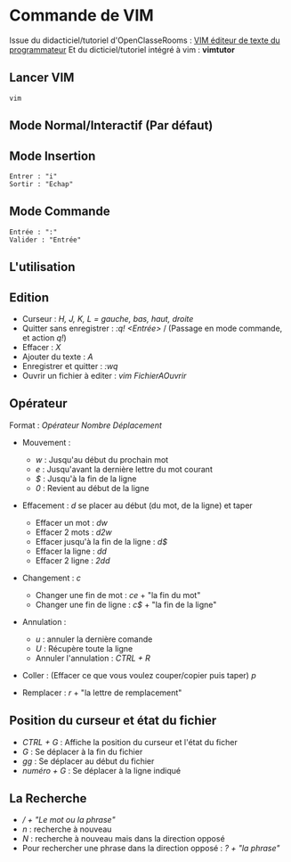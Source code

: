 # Commande de VIM
Issue du didacticiel/tutoriel d'OpenClasseRooms : [VIM éditeur de texte du programmateur](https://openclassrooms.com/fr/courses/43538-reprenez-le-controle-a-laide-de-linux/42693-vim-lediteur-de-texte-du-programmeur)
Et du dicticiel/tutoriel intégré à vim : __vimtutor__

## Lancer VIM
    vim

## Mode Normal/Interactif (Par défaut)

## Mode Insertion
    Entrer : "i"
    Sortir : "Echap"

## Mode Commande
    Entrée : ":"
    Valider : "Entrée"


## L'utilisation

## Edition
* Curseur : _H, J, K, L = gauche, bas, haut, droite_
* Quitter sans enregistrer : _:q! <Entrée>_ / (Passage en mode commande, et action _q!_)
* Effacer : _X_
* Ajouter du texte : _A_
* Enregistrer et quitter : _:wq_
* Ouvrir un fichier à editer : _vim FichierAOuvrir_

## Opérateur
Format : _Opérateur Nombre Déplacement_
* Mouvement :
    * _w_ : Jusqu'au début du prochain mot
    * _e_ : Jusqu'avant la dernière lettre du mot courant
    * _$_ : Jusqu'à la fin de la ligne
    * _0_ : Revient au début de la ligne

* Effacement : _d_
    se placer au début (du mot, de la ligne) et taper
    * Effacer un mot : _dw_
    * Effacer 2 mots : _d2w_
    * Effacer jusqu'à la fin de la ligne : _d$_
    * Effacer la ligne : _dd_
    * Effacer 2 ligne : _2dd_

* Changement : _c_
    * Changer une fin de mot : _ce_ + "la fin du mot"
    * Changer une fin de ligne : _c$_ + "la fin de la ligne"

* Annulation :
    * _u_ : annuler la dernière comande
    * _U_ : Récupère toute la ligne
    * Annuler l'annulation : _CTRL + R_

* Coller : (Effacer ce que vous voulez couper/copier puis taper) _p_
* Remplacer : _r_ + "la lettre de remplacement"

## Position du curseur et état du fichier
* _CTRL + G_ : Affiche la position du curseur et l'état du ficher
* _G_ : Se déplacer à la fin du fichier
* _gg_ : Se déplacer au début du fichier
* _numéro + G_ : Se déplacer à la ligne indiqué

## La Recherche
* _/ + "Le mot ou la phrase"_
* _n_ : recherche à nouveau
* _N_ : recherche à nouveau mais dans la direction opposé
* Pour rechercher une phrase dans la direction opposé : _? + "la phrase"_
